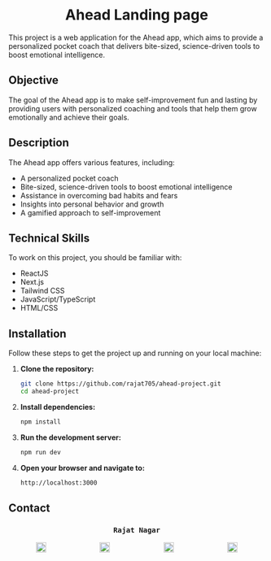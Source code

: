 <h1 align="center">Ahead Landing page</h1>

This project is a web application for the Ahead app, which aims to provide a personalized pocket coach that delivers bite-sized, science-driven tools to boost emotional intelligence.

## Objective

The goal of the Ahead app is to make self-improvement fun and lasting by providing users with personalized coaching and tools that help them grow emotionally and achieve their goals.

## Description

The Ahead app offers various features, including:

- A personalized pocket coach
- Bite-sized, science-driven tools to boost emotional intelligence
- Assistance in overcoming bad habits and fears
- Insights into personal behavior and growth
- A gamified approach to self-improvement

## Technical Skills

To work on this project, you should be familiar with:

- ReactJS
- Next.js
- Tailwind CSS
- JavaScript/TypeScript
- HTML/CSS

## Installation

Follow these steps to get the project up and running on your local machine:

1. **Clone the repository:**

    ```bash
    git clone https://github.com/rajat705/ahead-project.git
    cd ahead-project
    ```

2. **Install dependencies:**

    ```bash
    npm install
    ```

3. **Run the development server:**

    ```bash
    npm run dev
    ```

4. **Open your browser and navigate to:**

    ```bash
    http://localhost:3000
    ```

## Contact 
 <h3 align="center">
  <code> Rajat Nagar </code>
</h3>
<p align="center">
    <a href="mailto:rajatnagar7893@gmail.com" target="_blank" style="margin-right: 50px;"><img src="https://upload.wikimedia.org/wikipedia/commons/7/7e/Gmail_icon_%282020%29.svg" alt="Gmail" width="20" height="20"></a>
    &nbsp;&nbsp;&nbsp;&nbsp;&nbsp;&nbsp;&nbsp;&nbsp;&nbsp;&nbsp;&nbsp;&nbsp;
    <a href="https://www.linkedin.com/in/rajat-nagar/" target="_blank" style="margin-right: 50px;"><img src="https://upload.wikimedia.org/wikipedia/commons/c/ca/LinkedIn_logo_initials.png" alt="LinkedIn" width="20" height="20"></a>
    &nbsp;&nbsp;&nbsp;&nbsp;&nbsp;&nbsp;&nbsp;&nbsp;&nbsp;&nbsp;&nbsp;&nbsp;
    <a href="https://github.com/rajat705" target="_blank" style="margin-right: 50px;"><img src="https://upload.wikimedia.org/wikipedia/commons/c/c2/GitHub_Invertocat_Logo.svg" alt="GitHub" width="20" height="20"></a>
    &nbsp;&nbsp;&nbsp;&nbsp;&nbsp;&nbsp;&nbsp;&nbsp;&nbsp;&nbsp;&nbsp;&nbsp;
    <a href="https://www.instagram.com/_rajatnagar_/" target="_blank"><img src="https://upload.wikimedia.org/wikipedia/commons/a/a5/Instagram_icon.png" alt="Instagram" width="20" height="20"></a>
</p>
